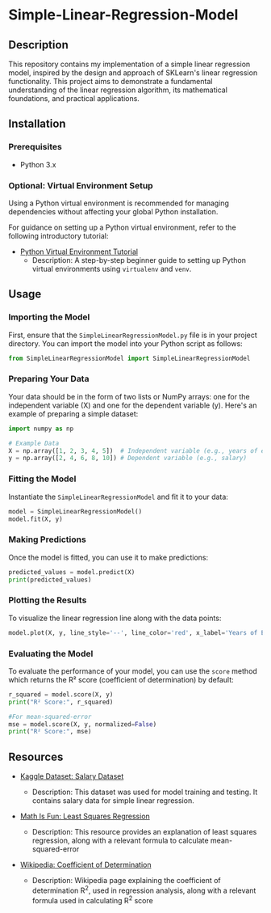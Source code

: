 # Simple-Linear-Regression-Model

## Description

This repository contains my implementation of a simple linear regression model, inspired by the design and approach of SKLearn's linear regression functionality. This project aims to demonstrate a fundamental understanding of the linear regression algorithm, its mathematical foundations, and practical applications.

## Installation

### Prerequisites

- Python 3.x

### Optional: Virtual Environment Setup

Using a Python virtual environment is recommended for managing dependencies without affecting your global Python installation. 

For guidance on setting up a Python virtual environment, refer to the following introductory tutorial:

- [Python Virtual Environment Tutorial](https://github.com/ochoa-josue/python-venv-guide)
  - Description: A step-by-step beginner guide to setting up Python virtual environments using `virtualenv` and `venv`.

## Usage

### Importing the Model

First, ensure that the `SimpleLinearRegressionModel.py` file is in your project directory. You can import the model into your Python script as follows:

```python
from SimpleLinearRegressionModel import SimpleLinearRegressionModel
```

### Preparing Your Data

Your data should be in the form of two lists or NumPy arrays: one for the independent variable (X) and one for the dependent variable (y). Here's an example of preparing a simple dataset:

```python
import numpy as np

# Example Data
X = np.array([1, 2, 3, 4, 5])  # Independent variable (e.g., years of experience)
y = np.array([2, 4, 6, 8, 10]) # Dependent variable (e.g., salary)
```

### Fitting the Model

Instantiate the `SimpleLinearRegressionModel` and fit it to your data:

```python
model = SimpleLinearRegressionModel()
model.fit(X, y)
```

### Making Predictions

Once the model is fitted, you can use it to make predictions:

```python
predicted_values = model.predict(X)
print(predicted_values)
```

### Plotting the Results

To visualize the linear regression line along with the data points:

```python
model.plot(X, y, line_style='--', line_color='red', x_label='Years of Experience', y_label='Salary', axis_title='Linear Regression Fit')
```

### Evaluating the Model

To evaluate the performance of your model, you can use the `score` method which returns the R² score (coefficient of determination) by default:

```python
r_squared = model.score(X, y)
print("R² Score:", r_squared)

#For mean-squared-error
mse = model.score(X, y, normalized=False)
print("R² Score:", mse)
```
## Resources

- [Kaggle Dataset: Salary Dataset](https://www.kaggle.com/datasets/abhishek14398/salary-dataset-simple-linear-regression/code)
  - Description: This dataset was used for model training and testing. It contains salary data for simple linear regression.
  
- [Math Is Fun: Least Squares Regression](https://www.mathsisfun.com/data/least-squares-regression.html)
  - Description: This resource provides an explanation of least squares regression, along with a relevant formula to calculate mean-squared-error
  
- [Wikipedia: Coefficient of Determination](https://en.wikipedia.org/wiki/Coefficient_of_determination)
  - Description: Wikipedia page explaining the coefficient of determination R<sup>2</sup>, used in regression analysis, along with a relevant formula used in calculating R<sup>2</sup> score
